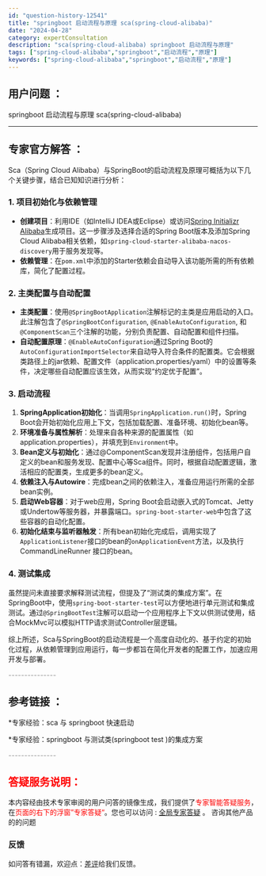 ```yaml
---
id: "question-history-12541"
title: "springboot 启动流程与原理 sca(spring-cloud-alibaba)"
date: "2024-04-28"
category: expertConsultation
description: "sca(spring-cloud-alibaba) springboot 启动流程与原理"
tags: ["spring-cloud-alibaba","springboot","启动流程","原理"]
keywords: ["spring-cloud-alibaba","springboot","启动流程","原理"]
---
```


## 用户问题 ： 
 springboot 启动流程与原理 sca(spring-cloud-alibaba) 

---------------
## 专家官方解答 ：

Sca（Spring Cloud Alibaba）与SpringBoot的启动流程及原理可概括为以下几个关键步骤，结合已知知识进行分析：

### 1. 项目初始化与依赖管理
- **创建项目**：利用IDE（如IntelliJ IDEA或Eclipse）或访问[Spring Initializr Alibaba](https://start.aliyun.com)生成项目。这一步骤涉及选择合适的Spring Boot版本及添加Spring Cloud Alibaba相关依赖，如`spring-cloud-starter-alibaba-nacos-discovery`用于服务发现等。
- **依赖管理**：在`pom.xml`中添加的Starter依赖会自动导入该功能所需的所有依赖库，简化了配置过程。

### 2. 主类配置与自动配置
- **主类配置**：使用`@SpringBootApplication`注解标记的主类是应用启动的入口。此注解包含了`@SpringBootConfiguration`, `@EnableAutoConfiguration`, 和`@ComponentScan`三个注解的功能，分别负责配置、自动配置和组件扫描。
- **自动配置原理**：`@EnableAutoConfiguration`通过Spring Boot的`AutoConfigurationImportSelector`来自动导入符合条件的配置类。它会根据类路径上的jar依赖、配置文件（application.properties/yaml）中的设置等条件，决定哪些自动配置应该生效，从而实现“约定优于配置”。

### 3. 启动流程
1. **SpringApplication初始化**：当调用`SpringApplication.run()`时，Spring Boot会开始初始化应用上下文，包括加载配置、准备环境、初始化bean等。
2. **环境准备与属性解析**：处理来自各种来源的配置属性（如application.properties），并填充到`Environment`中。
3. **Bean定义与初始化**：通过@ComponentScan发现并注册组件，包括用户自定义的bean和服务发现、配置中心等Sca组件。同时，根据自动配置逻辑，激活相应的配置类，生成更多的bean定义。
4. **依赖注入与Autowire**：完成bean之间的依赖注入，准备应用运行所需的全部bean实例。
5. **启动Web容器**：对于web应用，Spring Boot会启动嵌入式的Tomcat、Jetty或Undertow等服务器，并暴露端口。`spring-boot-starter-web`中包含了这些容器的自动化配置。
6. **初始化结束与监听器触发**：所有bean初始化完成后，调用实现了`ApplicationListener`接口的bean的`onApplicationEvent`方法，以及执行 CommandLineRunner 接口的bean。

### 4. 测试集成
虽然提问未直接要求解释测试流程，但提及了“测试类的集成方案”。在SpringBoot中，使用`spring-boot-starter-test`可以方便地进行单元测试和集成测试。通过`@SpringBootTest`注解可以启动一个应用程序上下文以供测试使用，结合MockMvc可以模拟HTTP请求测试Controller层逻辑。

综上所述，Sca与SpringBoot的启动流程是一个高度自动化的、基于约定的初始化过程，从依赖管理到应用运行，每一步都旨在简化开发者的配置工作，加速应用开发与部署。


<font color="#949494">---------------</font> 


## 参考链接 ：

*专家经验：sca 与 springboot 快速启动 
 
 *专家经验：springboot 与测试类(springboot test )的集成方案 


 <font color="#949494">---------------</font> 
 


## <font color="#FF0000">答疑服务说明：</font> 

本内容经由技术专家审阅的用户问答的镜像生成，我们提供了<font color="#FF0000">专家智能答疑服务</font>，在<font color="#FF0000">页面的右下的浮窗”专家答疑“</font>。您也可以访问 : [全局专家答疑](https://opensource.alibaba.com/chatBot) 。 咨询其他产品的的问题

### 反馈
如问答有错漏，欢迎点：[差评](https://ai.nacos.io/user/feedbackByEnhancerGradePOJOID?enhancerGradePOJOId=12634)给我们反馈。
